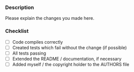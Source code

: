 <!-- markdownlint-disable MD041 -->
### Description

Please explain the changes you made here.

### Checklist

- [ ] Code compiles correctly
- [ ] Created tests which fail without the change (if possible)
- [ ] All tests passing
- [ ] Extended the README / documentation, if necessary
- [ ] Added myself / the copyright holder to the AUTHORS file